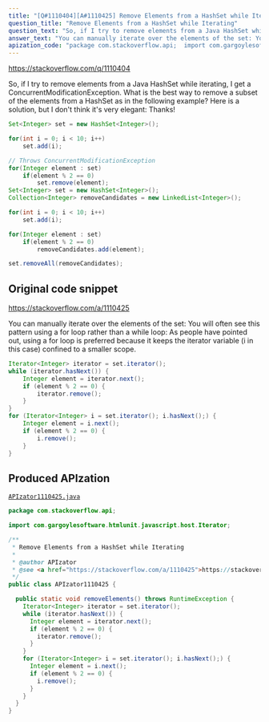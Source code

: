```yaml
---
title: "[Q#1110404][A#1110425] Remove Elements from a HashSet while Iterating"
question_title: "Remove Elements from a HashSet while Iterating"
question_text: "So, if I try to remove elements from a Java HashSet while iterating, I get a ConcurrentModificationException.  What is the best way to remove a subset of the elements from a HashSet as in the following example? Here is a solution, but I don't think it's very elegant: Thanks!"
answer_text: "You can manually iterate over the elements of the set: You will often see this pattern using a for loop rather than a while loop: As people have pointed out, using a for loop is preferred because it keeps the iterator variable (i in this case) confined to a smaller scope."
apization_code: "package com.stackoverflow.api;  import com.gargoylesoftware.htmlunit.javascript.host.Iterator;  /**  * Remove Elements from a HashSet while Iterating  *  * @author APIzator  * @see <a href=\"https://stackoverflow.com/a/1110425\">https://stackoverflow.com/a/1110425</a>  */ public class APIzator1110425 {    public static void removeElements() throws RuntimeException {     Iterator<Integer> iterator = set.iterator();     while (iterator.hasNext()) {       Integer element = iterator.next();       if (element % 2 == 0) {         iterator.remove();       }     }     for (Iterator<Integer> i = set.iterator(); i.hasNext();) {       Integer element = i.next();       if (element % 2 == 0) {         i.remove();       }     }   } }"
---
```


https://stackoverflow.com/q/1110404

So, if I try to remove elements from a Java HashSet while iterating, I get a ConcurrentModificationException.  What is the best way to remove a subset of the elements from a HashSet as in the following example?
Here is a solution, but I don&#x27;t think it&#x27;s very elegant:
Thanks!


```java
Set<Integer> set = new HashSet<Integer>();

for(int i = 0; i < 10; i++)
    set.add(i);

// Throws ConcurrentModificationException
for(Integer element : set)
    if(element % 2 == 0)
        set.remove(element);
Set<Integer> set = new HashSet<Integer>();
Collection<Integer> removeCandidates = new LinkedList<Integer>();

for(int i = 0; i < 10; i++)
    set.add(i);

for(Integer element : set)
    if(element % 2 == 0)
        removeCandidates.add(element);

set.removeAll(removeCandidates);
```


## Original code snippet

https://stackoverflow.com/a/1110425

You can manually iterate over the elements of the set:
You will often see this pattern using a for loop rather than a while loop:
As people have pointed out, using a for loop is preferred because it keeps the iterator variable (i in this case) confined to a smaller scope.

```java
Iterator<Integer> iterator = set.iterator();
while (iterator.hasNext()) {
    Integer element = iterator.next();
    if (element % 2 == 0) {
        iterator.remove();
    }
}
for (Iterator<Integer> i = set.iterator(); i.hasNext();) {
    Integer element = i.next();
    if (element % 2 == 0) {
        i.remove();
    }
}
```

## Produced APIzation

[`APIzator1110425.java`](https://github.com/pasqualesalza/apization-temp-data/raw/master/apizations/java/APIzator1110425.java)

```java
package com.stackoverflow.api;

import com.gargoylesoftware.htmlunit.javascript.host.Iterator;

/**
 * Remove Elements from a HashSet while Iterating
 *
 * @author APIzator
 * @see <a href="https://stackoverflow.com/a/1110425">https://stackoverflow.com/a/1110425</a>
 */
public class APIzator1110425 {

  public static void removeElements() throws RuntimeException {
    Iterator<Integer> iterator = set.iterator();
    while (iterator.hasNext()) {
      Integer element = iterator.next();
      if (element % 2 == 0) {
        iterator.remove();
      }
    }
    for (Iterator<Integer> i = set.iterator(); i.hasNext();) {
      Integer element = i.next();
      if (element % 2 == 0) {
        i.remove();
      }
    }
  }
}

```
